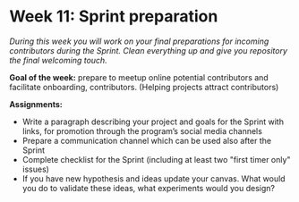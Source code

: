 # Week 11: Sprint preparation

_During this week you will work on your final preparations for incoming contributors during the Sprint. Clean everything up and give you repository the final welcoming touch._

**Goal of the week:** prepare to meetup online potential contributors and facilitate onboarding, contributors. (Helping projects attract contributors)

**Assignments:**

*   Write a paragraph describing your project and goals for the Sprint with links, for promotion through the program’s social media channels
*   Prepare a communication channel which can be used also after the Sprint
*   Complete checklist for the Sprint (including at least two "first timer only" issues)
*   If you have new hypothesis and ideas update your canvas. What would you do to validate these ideas, what experiments would you design?

